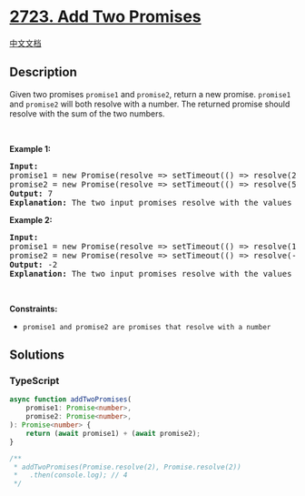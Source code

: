 # [2723. Add Two Promises](https://leetcode.com/problems/add-two-promises)

[中文文档](/solution/2700-2799/2723.Add%20Two%20Promises/README.md)

## Description

Given two promises <code>promise1</code> and <code>promise2</code>, return a new promise. <code>promise1</code> and <code>promise2</code>&nbsp;will both resolve with a number. The returned promise should resolve with the sum of the two numbers.

<p>&nbsp;</p>
<p><strong class="example">Example 1:</strong></p>

<pre>
<strong>Input:</strong> 
promise1 = new Promise(resolve =&gt; setTimeout(() =&gt; resolve(2), 20)), 
promise2 = new Promise(resolve =&gt; setTimeout(() =&gt; resolve(5), 60))
<strong>Output:</strong> 7
<strong>Explanation:</strong> The two input promises resolve with the values of 2 and 5 respectively. The returned promise should resolve with a value of 2 + 5 = 7. The time the returned promise resolves is not judged for this problem.
</pre>

<p><strong class="example">Example 2:</strong></p>

<pre>
<strong>Input:</strong> 
promise1 = new Promise(resolve =&gt; setTimeout(() =&gt; resolve(10), 50)), 
promise2 = new Promise(resolve =&gt; setTimeout(() =&gt; resolve(-12), 30))
<strong>Output:</strong> -2
<strong>Explanation:</strong> The two input promises resolve with the values of 10 and -12 respectively. The returned promise should resolve with a value of 10 + -12 = -2.
</pre>

<p>&nbsp;</p>
<p><strong>Constraints:</strong></p>

<ul>
	<li><code>promise1 and promise2 are&nbsp;promises that resolve&nbsp;with a number</code></li>
</ul>

## Solutions

<!-- tabs:start -->

### **TypeScript**

```ts
async function addTwoPromises(
    promise1: Promise<number>,
    promise2: Promise<number>,
): Promise<number> {
    return (await promise1) + (await promise2);
}

/**
 * addTwoPromises(Promise.resolve(2), Promise.resolve(2))
 *   .then(console.log); // 4
 */
```

<!-- tabs:end -->
